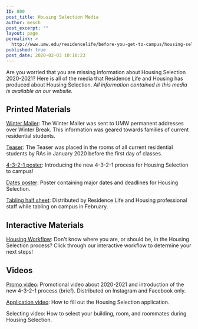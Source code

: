 ```yaml
---
ID: 800
post_title: Housing Selection Media
author: mesch
post_excerpt: ""
layout: page
permalink: >
  http://www.umw.edu/residencelife/before-you-get-to-campus/housing-selection/housing-selection-media/
published: true
post_date: 2020-02-03 10:18:23
---
```

Are you worried that you are missing information about Housing Selection 2020-2021? Here is all of the media that Residence Life and Housing has produced about Housing Selection. <em>All information contained in this media is available on our website.</em>
<h2>Printed Materials</h2>
<a href="http://www.umw.edu/residencelife/wp-content/uploads/sites/30/2020/02/Winter-Mailer.pdf" target="_blank" rel="noopener noreferrer">Winter Mailer</a>: The Winter Mailer was sent to UMW permanent addresses over Winter Break. This information was geared towards families of current residential students.

<a href="http://www.umw.edu/residencelife/wp-content/uploads/sites/30/2020/02/Teaser.pdf" target="_blank" rel="noopener noreferrer">Teaser</a>: The Teaser was placed in the rooms of all current residential students by RAs in January 2020 before the first day of classes.

<a href="http://www.umw.edu/residencelife/wp-content/uploads/sites/30/2020/02/4-3-2-1-poster.pdf" target="_blank" rel="noopener noreferrer">4-3-2-1 poster</a>: Introducing the new 4-3-2-1 process for Housing Selection to campus!

<a href="http://www.umw.edu/residencelife/wp-content/uploads/sites/30/2020/02/1000ft.pdf" target="_blank" rel="noopener noreferrer">Dates poster</a>: Poster containing major dates and deadlines for Housing Selection.

<a href="http://www.umw.edu/residencelife/wp-content/uploads/sites/30/2020/02/Tabling-half-sheeet.pdf" target="_blank" rel="noopener noreferrer">Tabling half sheet</a>: Distributed by Residence Life and Housing professional staff while tabling on campus in February.
<h2>Interactive Materials</h2>
<a href="https://docs.google.com/presentation/d/1mTZ_hHIvdFySGIkWQp0QFPbpNKYItlvaBbJ7B4jqGMY/present?usp=sharing" target="_blank" rel="noopener noreferrer">Housing Workflow</a>: Don't know where you are, or should be, in the Housing Selection process? Click through our interactive workflow to determine your next steps!
<h2>Videos</h2>
<a href="https://youtu.be/IMdjIdru02w" target="_blank" rel="noopener noreferrer">Promo video</a>: Promotional video about 2020-2021 and introduction of the new 4-3-2-1 process (brief). Distributed on Instagram and Facebook only.

<a href="https://youtu.be/ZP7-C-34VI4" target="_blank" rel="noopener noreferrer">Application video</a>: How to fill out the Housing Selection application.

Selecting video: How to select your building, room, and roommates during Housing Selection.